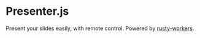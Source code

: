 # Presenter.js

Present your slides easily, with remote control. Powered by [rusty-workers](https://github.com/losfair/rusty-workers).
